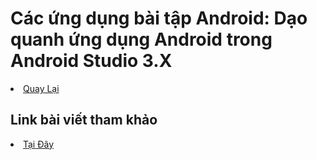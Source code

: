 <h1>Các ứng dụng bài tập Android: Dạo quanh ứng dụng Android trong Android Studio 3.X</h1>


<li><a href="https://github.com/DuongNhatMinh/AndroidStudio">Quay Lại</a></li>

<h2>Link bài viết tham khảo</h2>
<li><a href="https://ngocminhtran.com/2018/07/11/dao-quanh-ung-dung-android-trong-android-studio-3-x/">Tại Đây</a></li>
